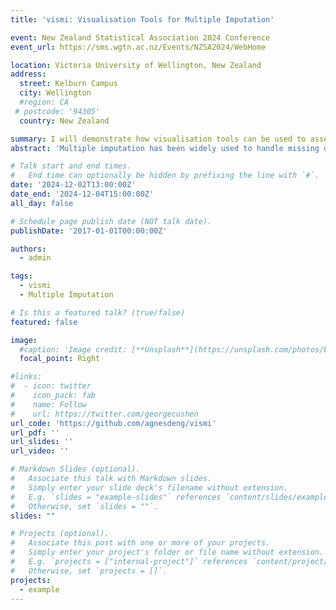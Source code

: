 ```yaml
---
title: 'vismi: Visualisation Tools for Multiple Imputation'

event: New Zealand Statistical Association 2024 Conference
event_url: https://sms.wgtn.ac.nz/Events/NZSA2024/WebHome

location: Victoria University of Wellington, New Zealand
address:
  street: Kelburn Campus
  city: Wellington
  #region: CA
 # postcode: '94305'
  country: New Zealand

summary: I will demonstrate how visualisation tools can be used to assess the imputation performance.
abstract: 'Multiple imputation has been widely used to handle missing data. There are an increasing number of software packages available for multiple imputation. However, before proceeding with statistical inference, it is crucial for practitioners to assess the quality of multiply-imputed values, particularly when using multiple imputation implementations based on machine learning algorithms. To help with this, we have developed an R package vismi, which offers comprehensive visual diagnostics for evaluating multiple imputation generated by different packages. In this talk, we will demonstrate various functions of vismi, and showcase its practical utility through case studies.'

# Talk start and end times.
#   End time can optionally be hidden by prefixing the line with `#`.
date: '2024-12-02T13:00:00Z'
date_end: '2024-12-04T15:00:00Z'
all_day: false

# Schedule page publish date (NOT talk date).
publishDate: '2017-01-01T00:00:00Z'

authors:
  - admin

tags:
  - vismi
  - Multiple Imputation

# Is this a featured talk? (true/false)
featured: false

image:
  #caption: 'Image credit: [**Unsplash**](https://unsplash.com/photos/bzdhc5b3Bxs)'
  focal_point: Right

#links:
#  - icon: twitter
#    icon_pack: fab
#    name: Follow
#    url: https://twitter.com/georgecushen
url_code: 'https://github.com/agnesdeng/vismi'
url_pdf: ''
url_slides: ''
url_video: ''

# Markdown Slides (optional).
#   Associate this talk with Markdown slides.
#   Simply enter your slide deck's filename without extension.
#   E.g. `slides = "example-slides"` references `content/slides/example-slides.md`.
#   Otherwise, set `slides = ""`.
slides: ""

# Projects (optional).
#   Associate this post with one or more of your projects.
#   Simply enter your project's folder or file name without extension.
#   E.g. `projects = ["internal-project"]` references `content/project/deep-learning/index.md`.
#   Otherwise, set `projects = []`.
projects:
  - example
---
```



